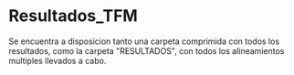 # Resultados_TFM

Se encuentra a disposicion tanto una carpeta comprimida con todos los resultados, como la carpeta "RESULTADOS", con todos los alineamientos multiples llevados a cabo.

